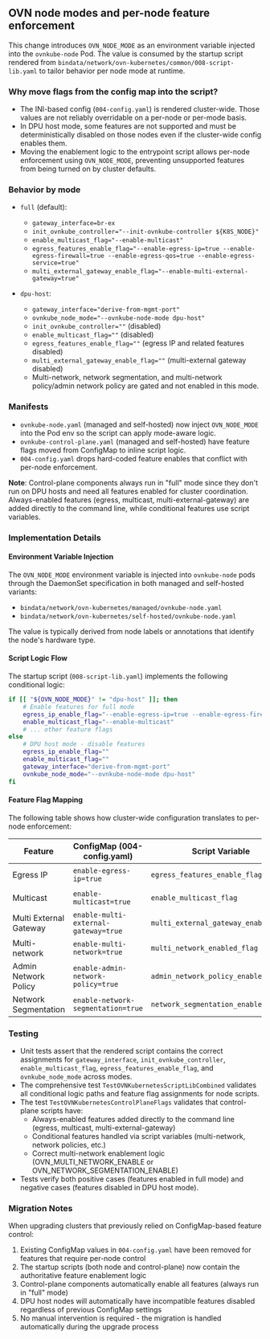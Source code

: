## OVN node modes and per-node feature enforcement

This change introduces `OVN_NODE_MODE` as an environment variable injected into the `ovnkube-node` Pod. The value is consumed by the startup script rendered from `bindata/network/ovn-kubernetes/common/008-script-lib.yaml` to tailor behavior per node mode at runtime.

### Why move flags from the config map into the script?

- The INI-based config (`004-config.yaml`) is rendered cluster-wide. Those values are not reliably overridable on a per-node or per-mode basis.
- In DPU host mode, some features are not supported and must be deterministically disabled on those nodes even if the cluster-wide config enables them.
- Moving the enablement logic to the entrypoint script allows per-node enforcement using `OVN_NODE_MODE`, preventing unsupported features from being turned on by cluster defaults.

### Behavior by mode

- `full` (default):
  - `gateway_interface=br-ex`
  - `init_ovnkube_controller="--init-ovnkube-controller ${K8S_NODE}"`
  - `enable_multicast_flag="--enable-multicast"`
  - `egress_features_enable_flag="--enable-egress-ip=true --enable-egress-firewall=true --enable-egress-qos=true --enable-egress-service=true"`
  - `multi_external_gateway_enable_flag="--enable-multi-external-gateway=true"`

- `dpu-host`:
  - `gateway_interface="derive-from-mgmt-port"`
  - `ovnkube_node_mode="--ovnkube-node-mode dpu-host"`
  - `init_ovnkube_controller=""` (disabled)
  - `enable_multicast_flag=""` (disabled)
  - `egress_features_enable_flag=""` (egress IP and related features disabled)
  - `multi_external_gateway_enable_flag=""` (multi-external gateway disabled)
  - Multi-network, network segmentation, and multi-network policy/admin network policy are gated and not enabled in this mode.

### Manifests

- `ovnkube-node.yaml` (managed and self-hosted) now inject `OVN_NODE_MODE` into the Pod env so the script can apply mode-aware logic.
- `ovnkube-control-plane.yaml` (managed and self-hosted) have feature flags moved from ConfigMap to inline script logic.
- `004-config.yaml` drops hard-coded feature enables that conflict with per-node enforcement.

**Note**: Control-plane components always run in "full" mode since they don't run on DPU hosts and need all features enabled for cluster coordination. Always-enabled features (egress, multicast, multi-external-gateway) are added directly to the command line, while conditional features use script variables.

### Implementation Details

#### Environment Variable Injection

The `OVN_NODE_MODE` environment variable is injected into `ovnkube-node` pods through the DaemonSet specification in both managed and self-hosted variants:

- `bindata/network/ovn-kubernetes/managed/ovnkube-node.yaml`
- `bindata/network/ovn-kubernetes/self-hosted/ovnkube-node.yaml`

The value is typically derived from node labels or annotations that identify the node's hardware type.

#### Script Logic Flow

The startup script (`008-script-lib.yaml`) implements the following conditional logic:

```bash
if [[ "${OVN_NODE_MODE}" != "dpu-host" ]]; then
    # Enable features for full mode
    egress_ip_enable_flag="--enable-egress-ip=true --enable-egress-firewall=true --enable-egress-qos=true --enable-egress-service=true"
    enable_multicast_flag="--enable-multicast"
    # ... other feature flags
else
    # DPU host mode - disable features
    egress_ip_enable_flag=""
    enable_multicast_flag=""
    gateway_interface="derive-from-mgmt-port"
    ovnkube_node_mode="--ovnkube-node-mode dpu-host"
fi
```

#### Feature Flag Mapping

The following table shows how cluster-wide configuration translates to per-node enforcement:

| Feature | ConfigMap (004-config.yaml) | Script Variable | DPU Host Behavior |
|---------|----------------------------|-----------------|-------------------|
| Egress IP | `enable-egress-ip=true` | `egress_features_enable_flag` | Force disabled |
| Multicast | `enable-multicast=true` | `enable_multicast_flag` | Force disabled |
| Multi External Gateway | `enable-multi-external-gateway=true` | `multi_external_gateway_enable_flag` | Force disabled |
| Multi-network | `enable-multi-network=true` | `multi_network_enabled_flag` | Conditionally disabled |
| Admin Network Policy | `enable-admin-network-policy=true` | `admin_network_policy_enabled_flag` | Conditionally disabled |
| Network Segmentation | `enable-network-segmentation=true` | `network_segmentation_enabled_flag` | Conditionally disabled |

### Testing

- Unit tests assert that the rendered script contains the correct assignments for `gateway_interface`, `init_ovnkube_controller`, `enable_multicast_flag`, `egress_features_enable_flag`, and `ovnkube_node_mode` across modes.
- The comprehensive test `TestOVNKubernetesScriptLibCombined` validates all conditional logic paths and feature flag assignments for node scripts.
- The test `TestOVNKubernetesControlPlaneFlags` validates that control-plane scripts have:
  - Always-enabled features added directly to the command line (egress, multicast, multi-external-gateway)
  - Conditional features handled via script variables (multi-network, network policies, etc.)
  - Correct multi-network enablement logic (OVN_MULTI_NETWORK_ENABLE or OVN_NETWORK_SEGMENTATION_ENABLE)
- Tests verify both positive cases (features enabled in full mode) and negative cases (features disabled in DPU host mode).

### Migration Notes

When upgrading clusters that previously relied on ConfigMap-based feature control:

1. Existing ConfigMap values in `004-config.yaml` have been removed for features that require per-node control
2. The startup scripts (both node and control-plane) now contain the authoritative feature enablement logic
3. Control-plane components automatically enable all features (always run in "full" mode)
4. DPU host nodes will automatically have incompatible features disabled regardless of previous ConfigMap settings
5. No manual intervention is required - the migration is handled automatically during the upgrade process



